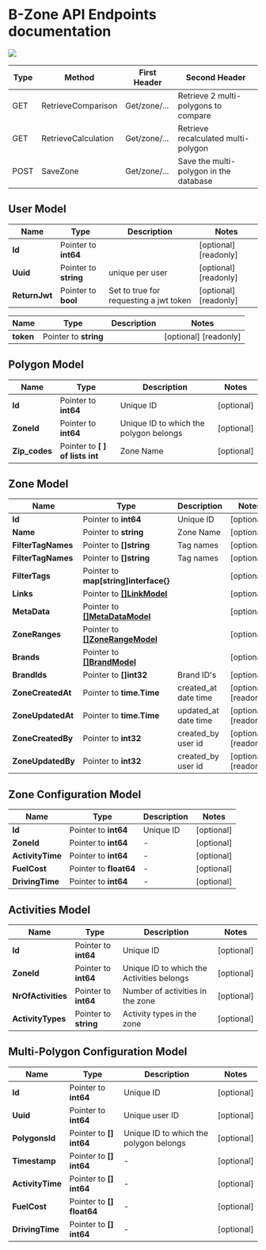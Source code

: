 
# B-Zone API Endpoints documentation

[![](https://mermaid.ink/img/pako:eNqljzFrwzAQhf-KuCkBY2TZUSJtJVkDhW5Bi4jURNTSGVmGusb_vVJp6NSh9E1373087ha4orEgwbtgvB5UICQips3mPPXJPWM_3zBIctbDdqtCiYu-_cdKyMUN5MmYaMfRjj920RExGhd0KsGvBX8p-fcNKkAF3kavncm_LwVWkO7WWwUyj0bHNwUqrJnTU8KXOVxBpjjZCqbB5J6T07eoPchX3Y_ZHXS4IPoHlFeQC7yD5LzuWsYaxjkVDe2aCmaQTNS7HT-0rGuoaNvsrxV8fBXQWlBRUCb2-wOlnK2fHX58CA?type=png)](https://mermaid.live/edit#pako:eNqljzFrwzAQhf-KuCkBY2TZUSJtJVkDhW5Bi4jURNTSGVmGusb_vVJp6NSh9E1373087ha4orEgwbtgvB5UICQips3mPPXJPWM_3zBIctbDdqtCiYu-_cdKyMUN5MmYaMfRjj920RExGhd0KsGvBX8p-fcNKkAF3kavncm_LwVWkO7WWwUyj0bHNwUqrJnTU8KXOVxBpjjZCqbB5J6T07eoPchX3Y_ZHXS4IPoHlFeQC7yD5LzuWsYaxjkVDe2aCmaQTNS7HT-0rGuoaNvsrxV8fBXQWlBRUCb2-wOlnK2fHX58CA)

| Type | Method              | First Header      | Second Header                          |
|------|---------------------|-------------------|----------------------------------------|
| GET  | RetrieveComparison  | Get/zone/...      | Retrieve 2 multi-polygons to compare   |
| GET  | RetrieveCalculation | Get/zone/...      | Retrieve recalculated multi-polygon    |
| POST | SaveZone            | Get/zone/...      | Save the multi-polygon in the database |



## User Model

| Name          | Type                  | Description                            | Notes                 |
|---------------|-----------------------|----------------------------------------|-----------------------|
| **Id**        | Pointer to **int64**  |                                        | [optional] [readonly] |
| **Uuid**      | Pointer to **string** | unique per user                        | [optional] [readonly] |
| **ReturnJwt** | Pointer to **bool**   | Set to true for requesting a jwt token | [optional] [readonly] |

| Name      | Type                  | Description                            | Notes                 |
|-----------|-----------------------|----------------------------------------|-----------------------|
| **token** | Pointer to **string** |                                        | [optional] [readonly] |

## Polygon Model
| Name          | Type                            | Description                            | Notes      |
|---------------|---------------------------------|----------------------------------------|------------|
| **Id**        | Pointer to **int64**            | Unique ID                              | [optional] |
| **ZoneId**    | Pointer to **int64**            | Unique ID to which the polygon belongs | [optional] |
| **Zip_codes** | Pointer to **[ ] of lists int** | Zone Name                              | [optional] |

## Zone Model

| Name               | Type                                                 | Description          | Notes                 |
|--------------------|------------------------------------------------------|----------------------|-----------------------|
| **Id**             | Pointer to **int64**                                 | Unique ID            | [optional]            |
| **Name**           | Pointer to **string**                                | Zone Name            | [optional]            |
| **FilterTagNames** | Pointer to **[]string**                              | Tag names            | [optional]            |
| **FilterTagNames** | Pointer to **[]string**                              | Tag names            | [optional]            |
| **FilterTags**     | Pointer to **map[string]interface{}**                |                      | [optional]            |
| **Links**          | Pointer to [**[]LinkModel**](LinkModel.md)           |                      | [optional]            |
| **MetaData**       | Pointer to [**[]MetaDataModel**](MetaDataModel.md)   |                      | [optional]            |
| **ZoneRanges**     | Pointer to [**[]ZoneRangeModel**](ZoneRangeModel.md) |                      | [optional]            |
| **Brands**         | Pointer to [**[]BrandModel**](BrandModel.md)         |                      | [optional]            |
| **BrandIds**       | Pointer to **[]int32**                               | Brand ID&#39;s       | [optional]            |
| **ZoneCreatedAt**  | Pointer to **time.Time**                             | created_at date time | [optional] [readonly] |
| **ZoneUpdatedAt**  | Pointer to **time.Time**                             | updated_at date time | [optional] [readonly] |
| **ZoneCreatedBy**  | Pointer to **int32**                                 | created_by user id   | [optional] [readonly] |
| **ZoneUpdatedBy**  | Pointer to **int32**                                 | created_by user id   | [optional] [readonly] |


## Zone Configuration Model
| Name             | Type                   | Description | Notes      |
|------------------|------------------------|-------------|------------|
| **Id**           | Pointer to **int64**   | Unique ID   | [optional] |
| **ZoneId**       | Pointer to **int64**   | -           | [optional] |
| **ActivityTime** | Pointer to **int64**   | -           | [optional] |
| **FuelCost**     | Pointer to **float64** | -           | [optional] |
| **DrivingTime**  | Pointer to **int64**   | -           | [optional] |

## Activities Model
| Name               | Type                  | Description                               | Notes      |
|--------------------|-----------------------|-------------------------------------------|------------|
| **Id**             | Pointer to **int64**  | Unique ID                                 | [optional] |
| **ZoneId**         | Pointer to **int64**  | Unique ID to which the Activities belongs | [optional] |
| **NrOfActivities** | Pointer to **int64**  | Number of activities in the zone          | [optional] |
| **ActivityTypes**  | Pointer to **string** | Activity types in the zone                | [optional] |



## Multi-Polygon Configuration Model
| Name             | Type                      | Description                            | Notes      |
|------------------|---------------------------|----------------------------------------|------------|
| **Id**           | Pointer to **int64**      | Unique ID                              | [optional] |
| **Uuid**         | Pointer to **int64**      | Unique user ID                         | [optional] |
| **PolygonsId**   | Pointer to **[] int64**   | Unique ID to which the polygon belongs | [optional] |
| **Timestamp**    | Pointer to **[] int64**   | -                                      | [optional] |
| **ActivityTime** | Pointer to **[] int64**   | -                                      | [optional] |
| **FuelCost**     | Pointer to **[] float64** | -                                      | [optional] |
| **DrivingTime**  | Pointer to **[] int64**   | -                                      | [optional] |

